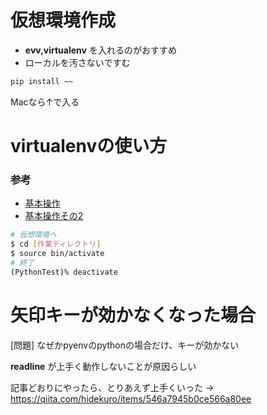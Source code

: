 # 仮想環境作成
-  __evv,virtualenv__ を入れるのがおすすめ
- ローカルを汚さないですむ


```bash
pip install ~~
```

Macなら↑で入る

# virtualenvの使い方
### 参考
- [基本操作](https://qiita.com/H-A-L/items/5d5a2ef73be8d140bdf3)
- [基本操作その2](https://qiita.com/caad1229/items/325ca5c8ad198b0ebce7)

```bash
# 仮想環境へ
$ cd [作業ディレクトリ]
$ source bin/activate
# 終了
(PythonTest)% deactivate  
```

# 矢印キーが効かなくなった場合

[問題] なぜかpyenvのpythonの場合だけ、キーが効かない

__readline__ が上手く動作しないことが原因らしい

記事どおりにやったら、とりあえず上手くいった → https://qiita.com/hidekuro/items/546a7945b0ce566a80ee
